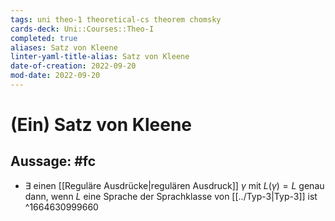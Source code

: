 ```yaml
---
tags: uni theo-1 theoretical-cs theorem chomsky
cards-deck: Uni::Courses::Theo-I
completed: true
aliases: Satz von Kleene
linter-yaml-title-alias: Satz von Kleene
date-of-creation: 2022-09-20
mod-date: 2022-09-20
---
```


# (Ein) Satz von Kleene

## Aussage: #fc
- $\exists$ einen [[Reguläre Ausdrücke|regulären Ausdruck]] $\gamma$ mit $L(\gamma)=L$ genau dann, wenn $L$ eine Sprache der Sprachklasse von [[../Typ-3|Typ-3]] ist
^1664630999660

